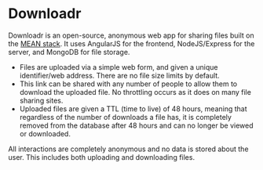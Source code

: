 Downloadr
============
Downloadr is an open-source, anonymous web app for sharing files built on the [MEAN stack](http://blog.mongodb.org/post/49262866911/the-mean-stack-mongodb-expressjs-angularjs-and). It uses AngularJS for the frontend, NodeJS/Express for the server, and MongoDB for file storage.

- Files are uploaded via a simple web form, and given a unique identifier/web address. There are no file size limits by default.
- This link can be shared with any number of people to allow them to download the uploaded file. No throttling occurs as it does on many file sharing sites.
- Uploaded files are given a TTL (time to live) of 48 hours, meaning that regardless of the number of downloads a file has, it is completely removed from the database after 48 hours and can no longer be viewed or downloaded.

All interactions are completely anonymous and no data is stored about the user. This includes both uploading and downloading files.
